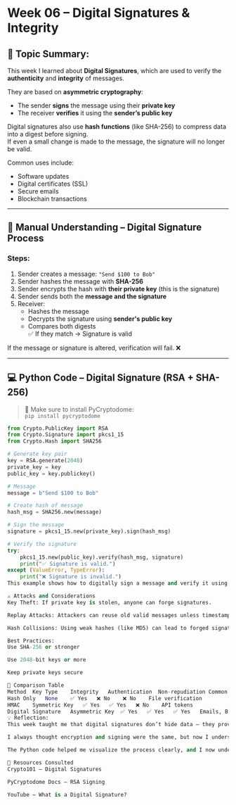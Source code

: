 # Week 06 – Digital Signatures & Integrity

## 🔐 Topic Summary:
This week I learned about **Digital Signatures**, which are used to verify the **authenticity** and **integrity** of messages.

They are based on **asymmetric cryptography**:
- The sender **signs** the message using their **private key**
- The receiver **verifies** it using the **sender’s public key**

Digital signatures also use **hash functions** (like SHA-256) to compress data into a digest before signing.  
If even a small change is made to the message, the signature will no longer be valid.

Common uses include:
- Software updates
- Digital certificates (SSL)
- Secure emails
- Blockchain transactions

---

## 🔄 Manual Understanding – Digital Signature Process

### Steps:
1. Sender creates a message: `"Send $100 to Bob"`
2. Sender hashes the message with **SHA-256**
3. Sender encrypts the hash with **their private key** (this is the signature)
4. Sender sends both the **message and the signature**
5. Receiver:
   - Hashes the message
   - Decrypts the signature using **sender's public key**
   - Compares both digests  
   ✅ If they match → Signature is valid

If the message or signature is altered, verification will fail. ❌

---

## 💻 Python Code – Digital Signature (RSA + SHA-256)

> 🔧 Make sure to install PyCryptodome:  
> `pip install pycryptodome`

```python
from Crypto.PublicKey import RSA
from Crypto.Signature import pkcs1_15
from Crypto.Hash import SHA256

# Generate key pair
key = RSA.generate(2048)
private_key = key
public_key = key.publickey()

# Message
message = b"Send $100 to Bob"

# Create hash of message
hash_msg = SHA256.new(message)

# Sign the message
signature = pkcs1_15.new(private_key).sign(hash_msg)

# Verify the signature
try:
    pkcs1_15.new(public_key).verify(hash_msg, signature)
    print("✅ Signature is valid.")
except (ValueError, TypeError):
    print("❌ Signature is invalid.")
This example shows how to digitally sign a message and verify it using RSA and SHA-256.

⚔️ Attacks and Considerations
Key Theft: If private key is stolen, anyone can forge signatures.

Replay Attacks: Attackers can reuse old valid messages unless timestamps or nonces are added.

Hash Collisions: Using weak hashes (like MD5) can lead to forged signatures.

Best Practices:
Use SHA-256 or stronger

Use 2048-bit keys or more

Keep private keys secure

🔁 Comparison Table
Method	Key Type	Integrity	Authentication	Non-repudiation	Common Use
Hash Only	None	✅ Yes	❌ No	❌ No	File verification
HMAC	Symmetric Key	✅ Yes	✅ Yes	❌ No	API tokens
Digital Signature	Asymmetric Key	✅ Yes	✅ Yes	✅ Yes	Emails, Blockchain, SSL
💡 Reflection:
This week taught me that digital signatures don’t hide data — they prove identity and integrity.

I always thought encryption and signing were the same, but now I understand they serve different purposes. Encryption hides content, while signing ensures that the message is authentic and hasn’t been tampered with.

The Python code helped me visualize the process clearly, and I now understand why digital signatures are so important in modern security systems like blockchain, emails, and certificates.

🔗 Resources Consulted
Crypto101 – Digital Signatures

PyCryptodome Docs – RSA Signing

YouTube – What is a Digital Signature?
